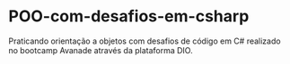 # POO-com-desafios-em-csharp
 Praticando orientação a objetos com desafios de código em C# realizado no bootcamp Avanade através da plataforma DIO.
